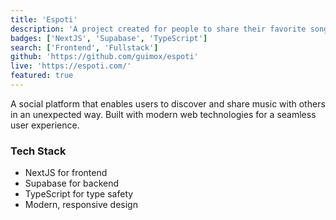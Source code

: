 ```yaml
---
title: 'Espoti'
description: 'A project created for people to share their favorite songs with each other in random way'
badges: ['NextJS', 'Supabase', 'TypeScript']
search: ['Frontend', 'Fullstack']
github: 'https://github.com/guimox/espoti'
live: 'https://espoti.com/'
featured: true
---
```


A social platform that enables users to discover and share music with others in an unexpected way. Built with modern web technologies for a seamless user experience.

### Tech Stack

- NextJS for frontend
- Supabase for backend
- TypeScript for type safety
- Modern, responsive design

